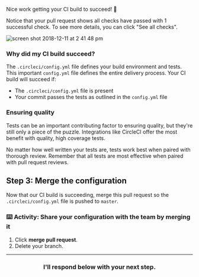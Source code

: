 Nice work getting your CI build to succeed! :tada:

Notice that your pull request shows all checks have passed with 1 successful check. To see more details, you can click "See all checks".

![screen shot 2018-12-11 at 2 41 48 pm](https://user-images.githubusercontent.com/6351798/49832098-eec78980-fd52-11e8-9092-fb5fa903b793.png)

### Why did my CI build succeed?

The `.circleci/config.yml` file defines your build environment and tests. This important `config.yml` file defines the entire delivery process. Your CI build will succeed if:
- The `.circleci/config.yml` file is present
- Your commit passes the tests as outlined in the `config.yml` file

### Ensuring quality

Tests can be an important contributing factor to ensuring quality, but they're still only a piece of the puzzle. Integrations like CircleCI offer the most benefit with quality, high coverage tests.

No matter how well written your tests are, tests work best when paired with thorough review. Remember that all tests are most effective when paired with pull request reviews.

## Step 3: Merge the configuration

Now that our CI build is succeeding, merge this pull request so the `.circleci/config.yml` file is pushed to `master`.

### :keyboard: Activity: Share your configuration with the team by merging it

1. Click **merge pull request**.
1. Delete your branch.

<hr>
<h3 align="center">I'll respond below with your next step.</h3>
